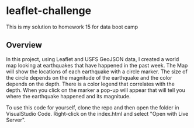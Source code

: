# leaflet-challenge
This is my solution to homework 15 for data boot camp

## Overview
In this project, using Leaflet and USFS GeoJSON data, I created a world map looking at earthquakes that have happened in the past week. The Map will show the locations of each earthquake with a circle marker. The size of the circle depends on the magnitude of the earthquake and the color depends on the depth. There is a color legend that correlates with the depth. When you click on the marker a pop-up will appear that will tell you where the earthquake happened and its magnitude.

To use this code for yourself, clone the repo and then open the folder in VisualStudio Code. Right-click on the index.html and select "Open with Live Server".

